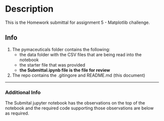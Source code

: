 # 

# Description 
This is the Homework submittal for assignment 5 - Matplotlib challenge.

## Info

1. The pymaceuticals folder contains the following:
    + the data folder with the CSV files that are being read into the notebook
    + the starter file that was provided
    + **the Submittal.ipynb file is the file for review**
2. The repo contains the .gitingore and README.md (this document)

***

### Additional Info
The Submital jupyter notebook has the observations on the top of the notebook and the required code supporting those observations are below as required.